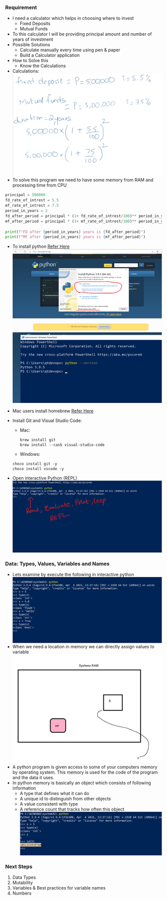 ### Requirement 
* I need a calculator which helps in choosing where to invest
  * Fixed Deposits
  * Mutual Funds
* To this calculator I will be providing principal amount and number of years of investment
* Possible Solutions
  * Calculate manually every time using pen & paper
  * Build a Calculator application
* How to Solve this 
  * Know the Calculations
* Calculations:
![Preview](./Images/py1.png)
* To solve this program we need to have some memory from RAM and processing time from CPU
```python
principal = 500000
fd_rate_of_intrest = 5.5
mf_rate_of_intrest = 7.5
period_in_years = 2
fd_after_period = principal * (1+ fd_rate_of_intrest/100)** period_in_years
mf_after_period = principal * (1+ mf_rate_of_intrest/100)** period_in_years

print(f"FD after {period_in_years} years is {fd_after_period}")
print(f"MF after {period_in_years} years is {mf_after_period}")
```

* To install python [Refer Here](https://learningthoughts.academy/2020/02/11/how-to-install-python-on-windows/)
![Preview](./Images/py2.png)
![Preview](./Images/py3.png)
* Mac users install homebrew [Refer Here](https://brew.sh/)

* Install Git and Visual Studio Code:
  * Mac: 
    ```
    brew install git 
    brew install --cask visual-studio-code
    ```
  * Windows: 
  ```
  choco install git -y  
  choco install vscode -y
  ```

* Open interactive Python (REPL)
![Preview](./Images/py4.png)


### Data: Types, Values, Variables and Names
* Lets examine by execute the following in interactive python
![Preview](./Images/py5.png)
* When we need a location in memory we can directly assign values to variable
![Preview](./Images/py6.png)
* A python program is given access to some of your computers memory by operating system. This memory is used for the code of the program and the data it uses. 
* In python memory is basically an object which consists of following information
  * A type that defines what it can do
  * A unique id to distinguish from other objects
  * A value consistent with type
  * A reference count that tracks how often this object
![Preview](./Images/py7.png)

### Next Steps
1. Data Types
2. Mutability
3. Variables & Best practices for variable names
4. Numbers
